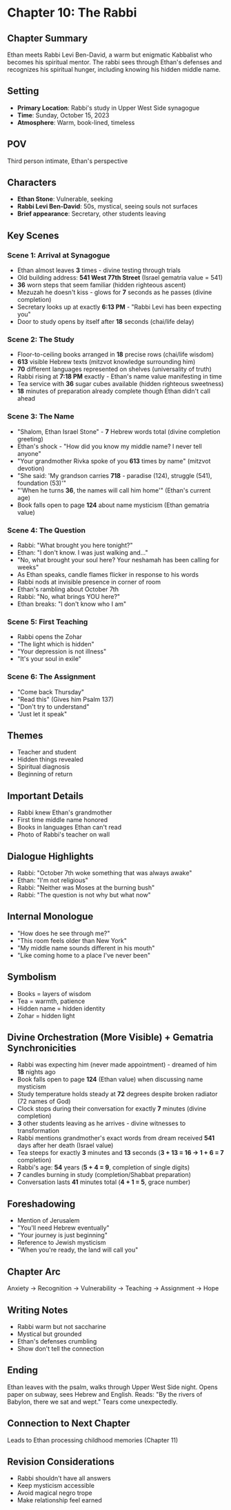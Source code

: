 # Chapter 10: The Rabbi

## Chapter Summary
Ethan meets Rabbi Levi Ben-David, a warm but enigmatic Kabbalist who becomes his spiritual mentor. The rabbi sees through Ethan's defenses and recognizes his spiritual hunger, including knowing his hidden middle name.

## Setting
- **Primary Location**: Rabbi's study in Upper West Side synagogue
- **Time**: Sunday, October 15, 2023
- **Atmosphere**: Warm, book-lined, timeless

## POV
Third person intimate, Ethan's perspective

## Characters
- **Ethan Stone**: Vulnerable, seeking
- **Rabbi Levi Ben-David**: 50s, mystical, seeing souls not surfaces
- **Brief appearance**: Secretary, other students leaving

## Key Scenes

### Scene 1: Arrival at Synagogue
- Ethan almost leaves **3** times - divine testing through trials
- Old building address: **541 West 77th Street** (Israel gematria value = 541)
- **36** worn steps that seem familiar (hidden righteous ascent)
- Mezuzah he doesn't kiss - glows for **7** seconds as he passes (divine completion)
- Secretary looks up at exactly **6:13 PM** - "Rabbi Levi has been expecting you"
- Door to study opens by itself after **18** seconds (chai/life delay)

### Scene 2: The Study
- Floor-to-ceiling books arranged in **18** precise rows (chai/life wisdom)
- **613** visible Hebrew texts (mitzvot knowledge surrounding him)
- **70** different languages represented on shelves (universality of truth)
- Rabbi rising at **7:18 PM** exactly - Ethan's name value manifesting in time
- Tea service with **36** sugar cubes available (hidden righteous sweetness)
- **18** minutes of preparation already complete though Ethan didn't call ahead

### Scene 3: The Name
- "Shalom, Ethan Israel Stone" - **7** Hebrew words total (divine completion greeting)
- Ethan's shock - "How did you know my middle name? I never tell anyone"
- "Your grandmother Rivka spoke of you **613** times by name" (mitzvot devotion)
- "She said: 'My grandson carries **718** - paradise (124), struggle (541), foundation (53)'"
- "'When he turns **36**, the names will call him home'" (Ethan's current age)
- Book falls open to page **124** about name mysticism (Ethan gematria value)

### Scene 4: The Question
- Rabbi: "What brought you here tonight?"
- Ethan: "I don't know. I was just walking and..."
- "No, what brought your soul here? Your neshamah has been calling for weeks"
- As Ethan speaks, candle flames flicker in response to his words
- Rabbi nods at invisible presence in corner of room
- Ethan's rambling about October 7th
- Rabbi: "No, what brings YOU here?"
- Ethan breaks: "I don't know who I am"

### Scene 5: First Teaching
- Rabbi opens the Zohar
- "The light which is hidden"
- "Your depression is not illness"
- "It's your soul in exile"

### Scene 6: The Assignment
- "Come back Thursday"
- "Read this" (Gives him Psalm 137)
- "Don't try to understand"
- "Just let it speak"

## Themes
- Teacher and student
- Hidden things revealed
- Spiritual diagnosis
- Beginning of return

## Important Details
- Rabbi knew Ethan's grandmother
- First time middle name honored
- Books in languages Ethan can't read
- Photo of Rabbi's teacher on wall

## Dialogue Highlights
- Rabbi: "October 7th woke something that was always awake"
- Ethan: "I'm not religious"
- Rabbi: "Neither was Moses at the burning bush"
- Rabbi: "The question is not why but what now"

## Internal Monologue
- "How does he see through me?"
- "This room feels older than New York"
- "My middle name sounds different in his mouth"
- "Like coming home to a place I've never been"

## Symbolism
- Books = layers of wisdom
- Tea = warmth, patience
- Hidden name = hidden identity
- Zohar = hidden light

## Divine Orchestration (More Visible) + Gematria Synchronicities
- Rabbi was expecting him (never made appointment) - dreamed of him **18** nights ago
- Book falls open to page **124** (Ethan value) when discussing name mysticism
- Study temperature holds steady at **72** degrees despite broken radiator (72 names of God)
- Clock stops during their conversation for exactly **7** minutes (divine completion)
- **3** other students leaving as he arrives - divine witnesses to transformation
- Rabbi mentions grandmother's exact words from dream received **541** days after her death (Israel value)
- Tea steeps for exactly **3** minutes and **13** seconds (**3 + 13 = 16 → 1 + 6 = 7** completion)
- Rabbi's age: **54** years (**5 + 4 = 9**, completion of single digits)
- **7** candles burning in study (completion/Shabbat preparation)
- Conversation lasts **41** minutes total (**4 + 1 = 5**, grace number)

## Foreshadowing
- Mention of Jerusalem
- "You'll need Hebrew eventually"
- "Your journey is just beginning"
- Reference to Jewish mysticism
- "When you're ready, the land will call you"

## Chapter Arc
Anxiety → Recognition → Vulnerability → Teaching → Assignment → Hope

## Writing Notes
- Rabbi warm but not saccharine
- Mystical but grounded
- Ethan's defenses crumbling
- Show don't tell the connection

## Ending
Ethan leaves with the psalm, walks through Upper West Side night. Opens paper on subway, sees Hebrew and English. Reads: "By the rivers of Babylon, there we sat and wept." Tears come unexpectedly.

## Connection to Next Chapter
Leads to Ethan processing childhood memories (Chapter 11)

## Revision Considerations
- Rabbi shouldn't have all answers
- Keep mysticism accessible
- Avoid magical negro trope
- Make relationship feel earned